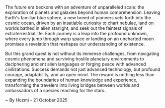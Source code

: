 
The future era beckons with an adventure of unparalleled scale: the exploration of planets and galaxies beyond human comprehension. Leaving Earth's familiar blue sphere, a new breed of pioneers sets forth into the cosmic ocean, driven by an insatiable curiosity to chart nebulae, land on worlds bathed in alien starlight, and seek out the faintest signals of extraterrestrial life. Each journey is a leap into the profound unknown, where every jump through warp space or landing on an uncharted moon promises a revelation that reshapes our understanding of existence.

But this grand quest is not without its immense challenges, from navigating cosmic phenomena and surviving hostile planetary environments to deciphering ancient alien languages or forging peace with advanced civilizations. Success demands not just advanced technology, but profound courage, adaptability, and an open mind. The reward is nothing less than expanding the boundaries of human knowledge and experience, transforming the travelers into living bridges between worlds and ambassadors of a species reaching for the stars.

~ By Hozmi - 21 October 2025
